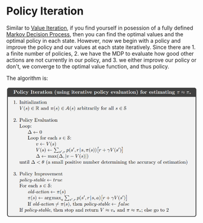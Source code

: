 # Policy Iteration

Similar to [Value Iteration](../Value_Iteration/README.md), if you find yourself in posession of a fully defined [Markov Decision Process](https://en.wikipedia.org/wiki/Markov_decision_process), then you can find the optimal values and the optimal policy in each state. However, now we begin with a policy and improve the policy and our values at each state iteratively. Since there are 1. a finite number of policies, 2. we have the MDP to evaluate how good other actions are not currently in our policy, and 3. we either improve our policy or don't, we converge to the optimal value function, and thus policy.

The algorithm is:

![Policy Iteration Algorithm](./Policy_Iteration_Alg.png)
